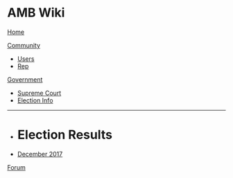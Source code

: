 # AMB Wiki

[Home](index.md)

[Community]()

  * [Users](users/users.md)
  * [Rep](rep.md)

[Government]()

  * [Supreme Court](govt/supreme-court.md)
  * [Election Info](govt/elections.md)
  - - - -
  * # Election Results
  * [December 2017](govt/december2017-elections.md)

[Forum](http://www.anothermessageboard.com)

